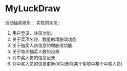 # MyLuckDraw
活动抽奖娱乐：
实现的功能 :
1. 用户登录、注册功能.
2. 关于奖项名称、数量的增删改功能
3. 关于抽奖人员信息的增删改功能.
4. 关于每次抽奖人数的设置.
5. 对中奖人员的信息记录.
6. 对中奖人员的信息更新(可以删除某个奖项中某个中奖人员)

